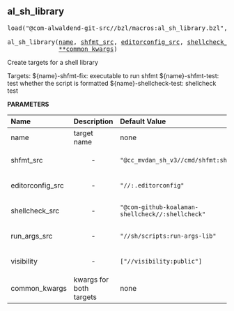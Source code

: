 <!-- Generated with Stardoc: http://skydoc.bazel.build -->



<a id="al_sh_library"></a>

## al_sh_library

<pre>
load("@com-alwaldend-git-src//bzl/macros:al_sh_library.bzl", "al_sh_library")

al_sh_library(<a href="#al_sh_library-name">name</a>, <a href="#al_sh_library-shfmt_src">shfmt_src</a>, <a href="#al_sh_library-editorconfig_src">editorconfig_src</a>, <a href="#al_sh_library-shellcheck_src">shellcheck_src</a>, <a href="#al_sh_library-run_args_src">run_args_src</a>, <a href="#al_sh_library-visibility">visibility</a>,
              <a href="#al_sh_library-common_kwargs">**common_kwargs</a>)
</pre>

Create targets for a shell library

Targets:
    ${name}-shfmt-fix: executable to run shfmt
    ${name}-shfmt-test: test whether the script is formatted
    ${name}-shellcheck-test: shellcheck test


**PARAMETERS**


| Name  | Description | Default Value |
| :------------- | :------------- | :------------- |
| <a id="al_sh_library-name"></a>name |  target name   |  none |
| <a id="al_sh_library-shfmt_src"></a>shfmt_src |  <p align="center"> - </p>   |  `"@cc_mvdan_sh_v3//cmd/shfmt:shfmt"` |
| <a id="al_sh_library-editorconfig_src"></a>editorconfig_src |  <p align="center"> - </p>   |  `"//:.editorconfig"` |
| <a id="al_sh_library-shellcheck_src"></a>shellcheck_src |  <p align="center"> - </p>   |  `"@com-github-koalaman-shellcheck//:shellcheck"` |
| <a id="al_sh_library-run_args_src"></a>run_args_src |  <p align="center"> - </p>   |  `"//sh/scripts:run-args-lib"` |
| <a id="al_sh_library-visibility"></a>visibility |  <p align="center"> - </p>   |  `["//visibility:public"]` |
| <a id="al_sh_library-common_kwargs"></a>common_kwargs |  kwargs for both targets   |  none |


